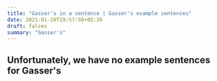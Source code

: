 ```yaml
---
title: "Gasser's in a sentence | Gasser's example sentences"
date: 2021-01-20T19:57:50+05:30
draft: falses
summary: "Gasser's"
---
```

## Unfortunately, we have no example sentences for Gasser's                 
